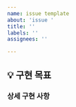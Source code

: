 ```yaml
---
name: issue template
about: 'issue '
title: ''
labels: ''
assignees: ''

---
```


## 💡 구현 목표

### 상세 구현 사항

